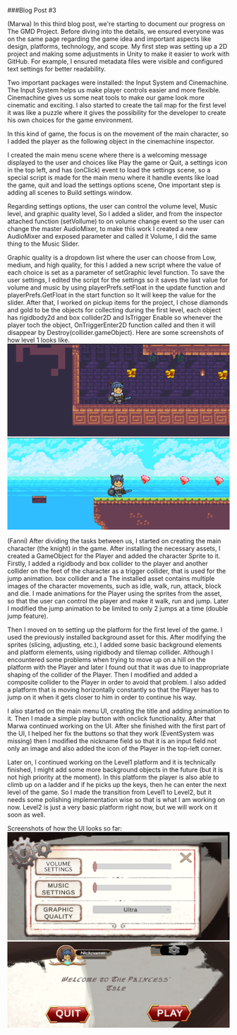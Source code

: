 ###Blog Post #3

(Marwa)
In this third blog post, we're starting to document our progress on The GMD Project. Before diving into the details, we ensured everyone was on the same page regarding the game idea and important aspects like design, platforms, technology, and scope.
My first step was setting up a 2D project and making some adjustments in Unity to make it easier to work with GitHub. For example, I ensured metadata files were visible and configured text settings for better readability.

Two important packages were installed: the Input System and Cinemachine. The Input System helps us make player controls easier and more flexible. Cinemachine gives us some neat tools to make our game look more cinematic and exciting.
I also started to create the tail map for the first level it was like a puzzle where it gives the possibility for the developer to create his own choices for the game environment.

In this kind of game, the focus is on the movement of the main character,  so I added the player as the following object in the cinemachine inspector.

I created the main menu scene where there is a welcoming message displayed to the user and choices like Play the game or Quit, a settings icon in the top left, and has (onClick) event to load the settings scene, so a special script is made for the main menu where it handle events like load the game, quit and load the settings options scene, One important step is adding all scenes to Build settings window.

Regarding settings options, the user can control the volume level, Music level, and graphic quality level, So I added a slider, and from the inspector attached function (setVollume) to on volume change event so the user can change the master AudioMixer, to make this work I created a new AudioMixer and exposed parameter and called it Volume, I did the same thing to the Music Slider.

Graphic quality is a dropdown list where the user can choose from Low, medium, and high quality, for this I added a new script where the value of each choice is set as a parameter of setGraphic level function.
To save the user settings, I edited the script for the settings so it saves the last value for volume and music by using playerPrefs.setFloat in the update function and playerPrefs.GetFloat in the start function so It will keep the value for the slider.
After that, I worked on pickup items for the project, I chose diamonds and gold to be the objects for collecting during the first level, each object has rigidbody2d and box collider2D and IsTrigger Enable so whenever the player toch the object, OnTriggerEnter2D function called and then it will disappear by  Destroy(collider.gameObject).
Here are some screenshots of how level 1 looks like.
<img src="images/image1.png">
<img src="images/image2.png">


(Fanni)
After dividing the tasks between us, I started on creating the main character (the knight) in the game. After installing the necessary assets, I created a GameObject for the Player and added the character Sprite to it. Firstly, I added a rigidbody and box collider to the player and another collider on the feet of the character as a trigger collider, that is used for the jump animation.
box collider and a The installed asset contains multiple images of the character movements, such as idle, walk, run, attack, block and die. I made animations for the Player using the sprites from the asset, so that the user can control the player and make it walk, run and jump. Later I modified the jump animation to be limited to only 2 jumps at a time (double jump feature).

Then I moved on to setting up the platform for the first level of the game. I used the previously installed background asset for this. After modifying the sprites (slicing, adjusting, etc.), I added some basic background elements and platform elements, using rigidbody and tilemap collider. Although I encountered some problems when trying to move up on a hill on the platform with the Player and later I found out that it was due to inappropriate shaping of the collider of the Player. Then I modified and added a composite collider to the Player in order to avoid that problem. I also added a platform that is moving horizontally constantly so that the Player has to jump on it when it gets closer to him in order to continue his way.

I also started on the main menu UI, creating the title and adding animation to it. Then I made a simple play button with onclick functionality. After that Marwa continued working on the UI. After she finished with the first part of the UI, I helped her fix the buttons so that they work (EventSystem was missing) then I modified the nickname field so that it is an input field not only an image and also added the icon of the Player in the top-left corner. 

Later on, I continued working on the Level1 platform and it is technically finished, I might add some more background objects in the future (but it is not high priority at the moment). In this platform the player is also able to climb up on a ladder and if he picks up the keys, then he can enter the next level of the game. So I made the transition from Level1 to Level2, but it needs some polishing implementation wise so that is what I am working on now. Level2 is just a very basic platform right now, but we will work on it soon as well.

Screenshots of how the UI looks so far: 
<img src="images/settings_ui_pt.png">
<img src="images/ui_pt.png">





